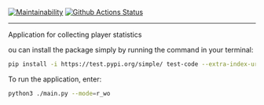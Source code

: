 [![Maintainability](https://api.codeclimate.com/v1/badges/a99a88d28ad37a79dbf6/maintainability)](https://codeclimate.com/github/codeclimate/codeclimate/maintainability)
[![Github Actions Status](https://github.com/DariaKharitonova/python-intern-test/blob/master/.github/workflows/Py%20CI/badge.svg)](https://github.com/DariaKharitonova/python-intern-test/actions)
___

Application for collecting player statistics

ou can install the package simply by running the command in your terminal:

```bash
pip install -i https://test.pypi.org/simple/ test-code --extra-index-url https://pypi.org/simple
```

To run the application, enter:
```bash
python3 ./main.py --mode=r_wo
```
